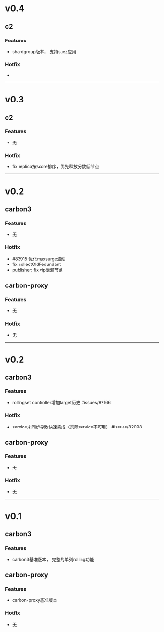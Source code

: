 # v0.4

## c2

### Features

- shardgroup版本， 支持suez应用

### Hotfix
- 

---

# v0.3

## c2

### Features

- 无

### Hotfix
- fix replica按score排序，优先释放分数低节点

---

# v0.2

## carbon3

### Features

- 无

### Hotfix
- #83915 优化maxsurge波动
- fix collectOldRedundant
- publisher: fix vip泄漏节点
 

## carbon-proxy

### Features

- 无

### Hotfix

- 无

---

# v0.2

## carbon3

### Features

- rollingset controller增加target历史 #issues/82166

### Hotfix
- service未同步导致快速完成（实际service不可用） #issues/82098

## carbon-proxy

### Features

- 无

### Hotfix

- 无


---

# v0.1

## carbon3

### Features

- carbon3基准版本， 完整的单列rolling功能

## carbon-proxy

### Features

- carbon-proxy基准版本

### Hotfix

- 无
